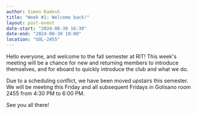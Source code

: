 ```yaml
---
author: Simon Kadesh
title: "Week #1: Welcome back!"
layout: post-event
date-start: "2024-08-30 16:30"
date-end: "2024-08-30 18:00"
location: "GOL-2455"
---
```


Hello everyone, and welcome to the fall semester at RIT! This week's meeting will be a chance for new and returning members to introduce themselves, and for eboard to quickly introduce the club and what we do.

Due to a scheduling conflict, we have been moved upstairs this semester. We will be meeting this Friday and all subsequent Fridays in Golisano room 2455 from 4:30 PM to 6:00 PM.

See you all there!
